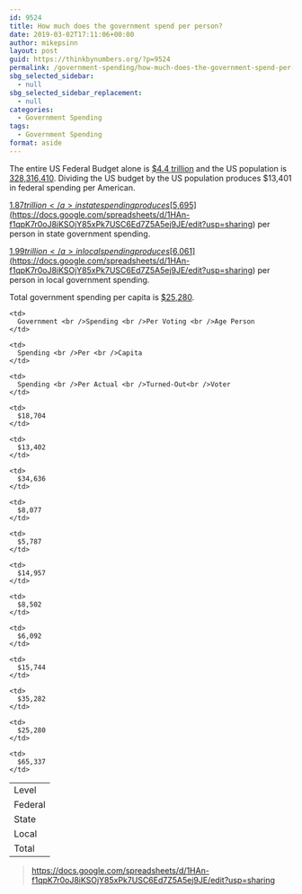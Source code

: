 ```yaml
---
id: 9524
title: How much does the government spend per person?
date: 2019-03-02T17:11:06+00:00
author: mikepsinn
layout: post
guid: https://thinkbynumbers.org/?p=9524
permalink: /government-spending/how-much-does-the-government-spend-per-person/
sbg_selected_sidebar:
  - null
sbg_selected_sidebar_replacement:
  - null
categories:
  - Government Spending
tags:
  - Government Spending
format: aside
---
```

The entire US Federal Budget alone is [$4.4 trillion](https://www.thebalance.com/u-s-federal-budget-breakdown-3305789) and the US population is <a rel="noreferrer noopener" aria-label="328,316,410. (opens in a new tab)" href="http://www.worldometers.info/world-population/us-population/" target="_blank">328,316,410</a>. Dividing the US budget by the US population produces $13,401 in federal spending per American. 

<a rel="noreferrer noopener" aria-label="$1.87 trillion (opens in a new tab)" href="https://www.usgovernmentspending.com/total" target="_blank">$1.87 trillion</a> in state spending produces [$5,695](https://docs.google.com/spreadsheets/d/1HAn-f1qpK7r0oJ8iKSOjY85xPk7USC6Ed7Z5A5ej9JE/edit?usp=sharing) per person in state government spending.

<a rel="noreferrer noopener" aria-label="$1.99 trillion (opens in a new tab)" href="https://www.usgovernmentspending.com/total" target="_blank">$1.99 trillion</a> in local spending produces [$6,061](https://docs.google.com/spreadsheets/d/1HAn-f1qpK7r0oJ8iKSOjY85xPk7USC6Ed7Z5A5ej9JE/edit?usp=sharing) per person in local government spending. 

Total government spending per capita is [$25,280](https://docs.google.com/spreadsheets/d/1HAn-f1qpK7r0oJ8iKSOjY85xPk7USC6Ed7Z5A5ej9JE/edit?usp=sharing). 

<table class="wp-block-table aligncenter is-style-stripes">
  <tr>
    <td>
      Level
    </td>
    
    <td>
      Government <br />Spending <br />Per Voting <br />Age Person
    </td>
    
    <td>
      Spending <br />Per <br />Capita
    </td>
    
    <td>
      Spending <br />Per Actual <br />Turned-Out<br />Voter
    </td>
  </tr>
  
  <tr>
    <td>
      Federal
    </td>
    
    <td>
      $18,704
    </td>
    
    <td>
      $13,402
    </td>
    
    <td>
      $34,636
    </td>
  </tr>
  
  <tr>
    <td>
      State
    </td>
    
    <td>
      $8,077
    </td>
    
    <td>
      $5,787
    </td>
    
    <td>
      $14,957
    </td>
  </tr>
  
  <tr>
    <td>
      Local
    </td>
    
    <td>
      $8,502
    </td>
    
    <td>
      $6,092
    </td>
    
    <td>
      $15,744
    </td>
  </tr>
  
  <tr>
    <td>
      Total
    </td>
    
    <td>
      $35,282
    </td>
    
    <td>
      $25,280
    </td>
    
    <td>
      $65,337
    </td>
  </tr>
</table>

<blockquote class="wp-block-quote">
  <p>
    <a href="https://docs.google.com/spreadsheets/d/1HAn-f1qpK7r0oJ8iKSOjY85xPk7USC6Ed7Z5A5ej9JE/edit?usp=sharing">https://docs.google.com/spreadsheets/d/1HAn-f1qpK7r0oJ8iKSOjY85xPk7USC6Ed7Z5A5ej9JE/edit?usp=sharing</a>
  </p>
</blockquote>